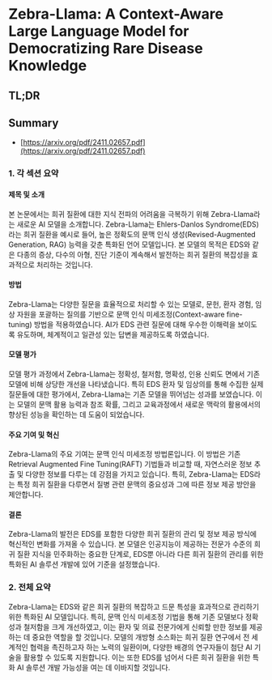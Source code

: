 # Zebra-Llama: A Context-Aware Large Language Model for Democratizing Rare Disease Knowledge
## TL;DR
## Summary
- [https://arxiv.org/pdf/2411.02657.pdf](https://arxiv.org/pdf/2411.02657.pdf)

### 1. 각 섹션 요약

#### 제목 및 소개
본 논문에서는 희귀 질환에 대한 지식 전파의 어려움을 극복하기 위해 Zebra-Llama라는 새로운 AI 모델을 소개합니다. Zebra-Llama는 Ehlers-Danlos Syndrome(EDS)라는 희귀 질환을 예시로 들어, 높은 정확도의 문맥 인식 생성(Revised-Augmented Generation, RAG) 능력을 갖춘 특화된 언어 모델입니다. 본 모델의 목적은 EDS와 같은 다종의 증상, 다수의 아형, 진단 기준이 계속해서 발전하는 희귀 질환의 복잡성을 효과적으로 처리하는 것입니다.

#### 방법
Zebra-Llama는 다양한 질문을 효율적으로 처리할 수 있는 모델로, 문헌, 환자 경험, 임상 자원을 포괄하는 질의를 기반으로 문맥 인식 미세조정(Context-aware fine-tuning) 방법을 적용하였습니다. AI가 EDS 관련 질문에 대해 우수한 이해력을 보이도록 유도하며, 체계적이고 일관성 있는 답변을 제공하도록 하였습니다.

#### 모델 평가
모델 평가 과정에서 Zebra-Llama는 정확성, 철저함, 명확성, 인용 신뢰도 면에서 기존 모델에 비해 상당한 개선을 나타냈습니다. 특히 EDS 환자 및 임상의를 통해 수집한 실제 질문들에 대한 평가에서, Zebra-Llama는 기존 모델을 뛰어넘는 성과를 보였습니다. 이는 모델의 문맥 활용 능력과 참조 확률, 그리고 교육과정에서 새로운 맥락의 활용에서의 향상된 성능을 확인하는 데 도움이 되었습니다.

#### 주요 기여 및 혁신
Zebra-Llama의 주요 기여는 문맥 인식 미세조정 방법론입니다. 이 방법은 기존 Retrieval Augmented Fine Tuning(RAFT) 기법들과 비교할 때, 자연스러운 정보 추출 및 다양한 정보를 다루는 데 강점을 가지고 있습니다. 특히, Zebra-Llama는 EDS라는 특정 희귀 질환을 다루면서 질병 관련 문맥의 중요성과 그에 따른 정보 제공 방안을 제안합니다.

#### 결론
Zebra-Llama의 발전은 EDS를 포함한 다양한 희귀 질환의 관리 및 정보 제공 방식에 혁신적인 변화를 가져올 수 있습니다. 본 모델은 인공지능이 제공하는 전문가 수준의 희귀 질환 지식을 민주화하는 중요한 단계로, EDS뿐 아니라 다른 희귀 질환의 관리를 위한 특화된 AI 솔루션 개발에 있어 기준을 설정했습니다.

### 2. 전체 요약

Zebra-Llama는 EDS와 같은 희귀 질환의 복잡하고 드문 특성을 효과적으로 관리하기 위한 특화된 AI 모델입니다. 특히, 문맥 인식 미세조정 기법을 통해 기존 모델보다 정확성과 철저함을 크게 개선하였고, 이는 환자 및 의료 전문가에게 신뢰할 만한 정보를 제공하는 데 중요한 역할을 할 것입니다. 모델의 개방형 소스화는 희귀 질환 연구에서 전 세계적인 협력을 촉진하고자 하는 노력의 일환이며, 다양한 배경의 연구자들이 첨단 AI 기술을 활용할 수 있도록 지원합니다. 이는 또한 EDS를 넘어서 다른 희귀 질환을 위한 특화 AI 솔루션 개발 가능성을 여는 데 이바지할 것입니다.